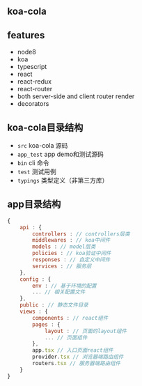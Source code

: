 ## koa-cola

## features
* node8
* koa
* typescript
* react
* react-redux
* react-router
* both server-side and client router render
* decorators

## koa-cola目录结构
* `src` koa-cola 源码
* `app_test` app demo和测试源码
* `bin` cli 命令
* `test` 测试用例
* `typings` 类型定义（非第三方库）

## app目录结构
```javascript
{
    api : {
        controllers : // controllers层类
        middlewares : // koa中间件
        models : // model层类
        policies : // koa验证中间件
        responses : // 自定义中间件
        services : // 服务层
    },
    config : {
        env : // 基于环境的配置
        ... // 相关配置文件
    },
    public : // 静态文件目录
    views : {
        components : // react组件
        pages : {
            layout : // 页面的layout组件
            ... // 页面组件
        },
        app.tsx // 入口页面react组件
        provider.tsx // 浏览器端路由组件
        routers.tsx // 服务器端路由组件
    }
}
```


